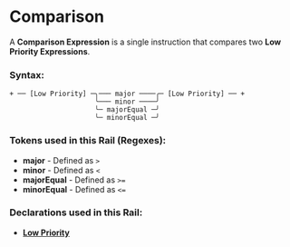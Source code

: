 
# Comparison

A **Comparison Expression** is a single instruction
that compares two **Low Priority Expressions**.

### Syntax:

    + ── [Low Priority] ─╮─── major ────╭─ [Low Priority] ── +
                         ╰─── minor ────╯
                         ╰─ majorEqual ─╯
                         ╰─ minorEqual ─╯

### Tokens used in this Rail (Regexes):

- **major** - Defined as `>`
- **minor** - Defined as `<`
- **majorEqual** - Defined as `>=`
- **minorEqual** - Defined as `<=`

### Declarations used in this Rail:

- [**Low Priority**](EX-Priority-L.md)
